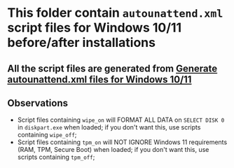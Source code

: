 # This folder contain `autounattend.xml` script files for Windows 10/11 before/after installations

## All the script files are generated from [Generate autounattend.xml files for Windows 10/11](https://schneegans.de/windows/unattend-generator/)

## Observations
- Script files containing `wipe_on` will FORMAT ALL DATA on `SELECT DISK 0` in `diskpart.exe` when loaded; if you don't want this, use scripts containing `wipe_off`;
- Script files containing `tpm_on` will NOT IGNORE Windows 11 requirements (RAM, TPM, Secure Boot) when loaded; if you don't want this, use scripts containing `tpm_off`;
